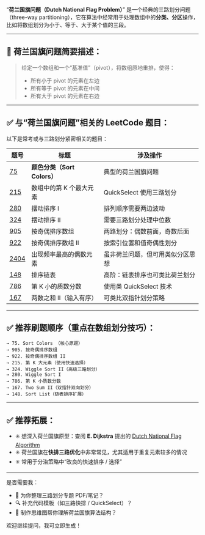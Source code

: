 “**荷兰国旗问题（Dutch National Flag Problem）**” 是一个经典的三路划分问题（three-way partitioning），它在算法中经常用于处理数组中的**分类、分区**操作，比如将数组划分为小于、等于、大于某个值的三段。

---

## 🧠 荷兰国旗问题简要描述：

> 给定一个数组和一个“基准值”（pivot），将数组原地重排，使得：
>
> * 所有小于 pivot 的元素在左边
> * 所有等于 pivot 的元素在中间
> * 所有大于 pivot 的元素在右边

---

## ✅ 与“荷兰国旗问题”相关的 LeetCode 题目：

以下是常考或与三路划分紧密相关的题目：

| 题号                                                                    | 标题                    | 涉及操作               |
| --------------------------------------------------------------------- | --------------------- | ------------------ |
| [75](https://leetcode.cn/problems/sort-colors/)                       | **颜色分类（Sort Colors）** | 典型的荷兰国旗问题          |
| [215](https://leetcode.cn/problems/kth-largest-element-in-an-array/)  | 数组中的第 K 个最大元素         | QuickSelect 使用三路划分 |
| [280](https://leetcode.cn/problems/wiggle-sort/)                      | 摆动排序 I                | 排列顺序需要两边波动         |
| [324](https://leetcode.cn/problems/wiggle-sort-ii/)                   | 摆动排序 II               | 需要三路划分处理中位数        |
| [905](https://leetcode.cn/problems/sort-array-by-parity/)             | 按奇偶排序数组               | 两路划分：偶数前面，奇数后面     |
| [922](https://leetcode.cn/problems/sort-array-by-parity-ii/)          | 按奇偶排序数组 II            | 按索引位置和值奇偶性划分       |
| [2404](https://leetcode.cn/problems/most-frequent-even-element/)      | 出现频率最高的偶数元素           | 虽非荷兰问题，但可用类似分区思想   |
| [148](https://leetcode.cn/problems/sort-list/)                        | 排序链表                  | 高阶：链表排序也可类比荷兰划分    |
| [786](https://leetcode.cn/problems/k-th-smallest-prime-fraction/)     | 第 K 小的质数分数            | 使用类 QuickSelect 技术 |
| [167](https://leetcode.cn/problems/two-sum-ii-input-array-is-sorted/) | 两数之和 II（输入有序）         | 可类比双指针划分策略         |

---

## ✅ 推荐刷题顺序（重点在数组划分技巧）：

```
→ 75. Sort Colors （核心原题）
→ 905. 按奇偶排序数组
→ 922. 按奇偶排序数组 II
→ 215. 第 K 大元素（使用快速选择）
→ 324. Wiggle Sort II（高级三路划分）
→ 280. Wiggle Sort I
→ 786. 第 K 小质数分数
→ 167. Two Sum II（双指针双向划分）
→ 148. Sort List（链表排序扩展）
```

---

## ✅ 推荐拓展：

* ✳️ 想深入荷兰国旗原型：查阅 **E. Dijkstra** 提出的 [Dutch National Flag Algorithm](https://en.wikipedia.org/wiki/Dutch_national_flag_problem)
* ✳️ 荷兰国旗在**快排三路优化**中非常常见，尤其适用于重复元素较多的情况
* ✳️ 常用于分治策略中“改良的快速排序 / 选择”

---

是否需要我：

* 📄 为你整理三路划分专题 PDF/笔记？
* 🔍 补充代码模板（如三路快排 / QuickSelect）？
* 🧠 制作思维图帮你理解荷兰国旗算法结构？

欢迎继续提问，我可立即生成！
